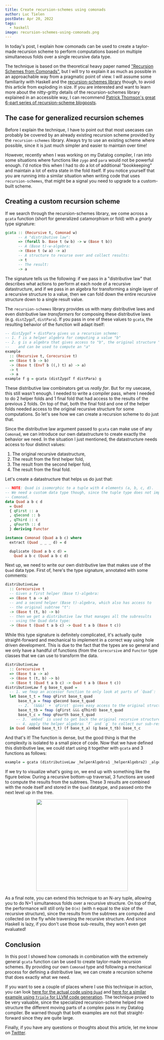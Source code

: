 ```yaml
---
title: Create recursion-schemes using comonads
author: Luc Tielen
postDate: Apr 20, 2022
tags:
  - haskell
image: recursion-schemes-using-comonads.png
---
```


In today's post, I explain how comonads can be used to create a taylor-made
recursion scheme to perform computations based on multiple simultaneous folds
over a single recursive data type.

The technique is based on the theoretical heavy paper named
["Recursion Schemes from Comonads"](https://www.semanticscholar.org/paper/Recursion-Schemes-from-Comonads-Uustalu-Vene/d9a0b1804341c03bd3cae678c363e4ec317257b5?p2df),
but I will try to explain it as much as possible in an approachable way from a
pragmatic point of view. I will assume some familiarity with Haskell
and the [recursion-schemes library](https://hackage.haskell.org/package/recursion-schemes)
though, to avoid this article from exploding in size. If you are interested and
want to learn more about the nitty-gritty details of the recursion-schemes
library explained in an accessible way, I can recommend
[Patrick Thomson's great 6-part series of recursion-scheme blogposts](https://blog.sumtypeofway.com/posts/introduction-to-recursion-schemes.html).

## The case for generalized recursion schemes

Before I explain the technique, I have to point out that most usecases can
probably be covered by an already existing recursion scheme provided by the
`recursion-schemes` library. Always try to use an existing scheme where
possible, since it is just much simpler and easier to maintain over time!

However, recently when I was working on my Datalog compiler, I ran into some
situations where functions like `zygo` and `para` would not be powerful enough.
I'd notice this when I had to do a lot of additional "bookkeeping" and maintain
a lot of extra state in the fold itself. If you notice yourself that you are
running into a similar situation when writing code that uses
`recursion-schemes`, that might be a signal you need to upgrade to a
custom-built scheme.

## Creating a custom recursion scheme

If we search through the recursion-schemes library, we come across a `gcata`
function (short for generalized catamorphism or fold) with a *gnarly* type
signature:

```haskell
gcata :: (Recursive t, Comonad w)
      -- A "distributive law":
      => (forall b. Base t (w b) -> w (Base t b))
      -- A (Base t)-w-algebra:
      -> (Base t (w a) -> a)
      -- A structure to recurse over and collect results:
      -> t
      -- The result:
      -> a
```

The signature tells us the following: if we pass in a "distributive law" that
describes what actions to perform at each node of a recursive datastructure,
and if we pass in an algebra for transforming a single layer of a recursive
structure to a value, then we can fold down the entire recursive structure down
to a single result value.

The `recursion-schemes` library provides us with many distributive laws and
even distributive law *transformers* for composing these distributive laws (e.g.
`distZygoT`, `distPara`). If you pass in one of these values to `gcata`, the
resulting behavior of the function will adapt itself:

```haskell
-- distZygoT + distPara gives us a recursion scheme:
-- 1. f is a helper algebra for computing a value "b"
-- 2. g is a algebra that gives access to "b", the original structure "t"
--    and can be used to compute an "a"
example
  :: (Recursive t, Corecursive t)
  => (Base t b -> b)
  -> (Base t (EnvT b ((,) t) a) -> a)
  -> t
  -> a
example f g = gcata (distZygoT f distPara) g
```

These distributive law combinators get us *really far*. But for my usecase,
this still wasn't enough. I needed to write a compiler pass, where I needed to
do 2 helper folds and 1 final fold that had access to the results of the
previous 2 folds. On top of that, both the final fold and one of the helper
folds needed access to the original recursive structure for some computations.
So let's see how we can create a recursion scheme to do just that.

Since the distributive law argument passed to `gcata` can make use of any
`Comonad`, we can introduce our own datastructure to create exactly the behavior we
need. In the situation I just mentioned, the datastructure needs access to four
distinct values:

1. The original recursive datastructure,
2. The result from the first helper fold,
3. The result from the second helper fold,
4. The result from the final fold.

Let's create a datastructure that helps us do just that:

```haskell
-- NOTE: Quad is isomorphic to a tuple with 4 elements (a, b, c, d).
-- We need a custom data type though, since the tuple type does not implement
-- Comonad.
data Quad a b c d
  = Quad
  { qFirst :: a
  , qSecond :: b
  , qThird :: c
  , qFourth :: d
  } deriving Functor

instance Comonad (Quad a b c) where
  extract (Quad _ _ _ d) = d

  duplicate (Quad a b c d) =
    Quad a b c (Quad a b c d)
```

Next up, we need to write our own distributive law that makes use of the `Quad`
data type. First of, here's the type signature, annotated with some comments:

```haskell
distributiveLaw
  :: Corecursive t
  -- Given a first helper (Base t)-algebra:
  => (Base t a -> a)
  -- and a second helper (Base t)-algebra, which also has access to
  -- the original subtree "t":
  -> (Base t (t, b) -> b)
  -- then we get a distributive law that manages all the subresults
  -- using the Quad data type:
  -> (Base t (Quad t a b c) -> Quad t a b (Base t c))
```

While this type signature is definitely complicated, it's actually quite
straight-forward and mechanical to implement in a correct way using hole driven
development. This is due to the fact that the types are so general and we only
have a handful of functions (from the `Corecursive` and `Functor` type classes
that we can use to transform the data.

```haskell
distributiveLaw
  :: Corecursive t
  => (Base t a -> a)
  -> (Base t (t, b) -> b)
  -> (Base t (Quad t a b c) -> Quad t a b (Base t c))
distributiveLaw f g base_t_quad =
  -- 1. we fmap an accessor function to only look at parts of `Quad`:
  let base_t_t = fmap qFirst base_t_quad
      base_t_a = fmap qSecond base_t_quad
      -- 2. `(&&&)` + `qFirst` gives easy access to the original structure:
      base_t_tb = fmap (qFirst &&& qThird) base_t_quad
      base_t_c = fmap qFourth base_t_quad
     -- 3. `embed` is used to get back the original recursive structure
     -- 4. apply the helper algebras `f` and `g` to collect our sub-results
  in Quad (embed base_t_t) (f base_t_a) (g base_t_tb) base_t_c
```

And that's it! The function is dense, but the good thing is that the complexity
is isolated to a small piece of code. Now that we have defined this distributive
law, we could start using it together with `gcata` and 3 functions as follows:

```haskell
example = gcata (distributiveLaw _helperAlgebra1 _helperAlgebra2) _algebra3
```

If we try to visualize what's going on, we
end up with something like the figure below. During a recursive bottom-up
traversal, 3 functions are used to compute the results from the subtrees. These
3 results are combined with the node itself and stored in the `Quad` datatype,
and passed onto the next level up in the tree.

<img src="/images/recursion-schemes-using-comonads.png"
    height="300px"
    style="display: block; margin: auto; margin-bottom: 1em; margin-top: 1em;"
    />

As a final note, you can extend this technique to an N-ary tuple, allowing you
to do N+1 simultaneous folds over a recursive structure. On top of that, the
performance will still only be `O(n)` (with n equal to the size of the
recursive structure), since the results from the subtrees are computed and
collected on the fly while traversing the recursive structure. And since Haskell
is lazy, if you don't use those sub-results, they won't even get evaluated!

## Conclusion

In this post I showed how comonads in combination with the extremely general
`gcata` function can be used to create taylor-made recursion schemes. By
providing our own `Comonad` type and following a mechanical process for defining
a distributive law, we can create a recursion scheme that does exactly what we
need.

If you want to see a couple of places where I use this technique in action, you
can look [here for the actual code using `Quad`](https://github.com/luc-tielen/eclair-lang/blob/0fa68eadb6f75b890f635a96d32469c3c761cedb/lib/Eclair/RA/Lower.hs#L83-L84)
and [here for a similar example using `Triple` for LLVM code generation](https://github.com/luc-tielen/eclair-lang/blob/0fa68eadb6f75b890f635a96d32469c3c761cedb/lib/Eclair/EIR/Lower.hs#L162-L201).
The technique proved to be very valuable, since the specialized recursion-scheme
helped me structure the different moving parts of a complex pass in my
Datalog compiler. Be warned though that both examples are not that
straight-forward since they are quite large.

Finally, if you have any questions or thoughts about this article, let me know
on [Twitter](https://twitter.com/luctielen).

